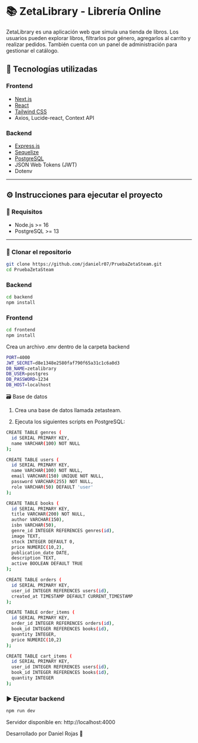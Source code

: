 # 📚 ZetaLibrary - Librería Online

ZetaLibrary es una aplicación web que simula una tienda de libros. Los usuarios pueden explorar libros, filtrarlos por género, agregarlos al carrito y realizar pedidos. También cuenta con un panel de administración para gestionar el catálogo.

## 🚀 Tecnologías utilizadas

### Frontend
- [Next.js](https://nextjs.org/)
- [React](https://reactjs.org/)
- [Tailwind CSS](https://tailwindcss.com/)
- Axios, Lucide-react, Context API

### Backend
- [Express.js](https://expressjs.com/)
- [Sequelize](https://sequelize.org/)
- [PostgreSQL](https://www.postgresql.org/)
- JSON Web Tokens (JWT)
- Dotenv

---

## ⚙️ Instrucciones para ejecutar el proyecto

### 🔧 Requisitos
- Node.js >= 16
- PostgreSQL >= 13

---

### 📁 Clonar el repositorio

```bash
git clone https://github.com/jdanielr07/PruebaZetaSteam.git
cd PruebaZetaSteam
```

### Backend

```bash
cd backend
npm install
```

### Frontend

```bash
cd frontend
npm install
```

Crea un archivo .env dentro de la carpeta backend
```bash
PORT=4000
JWT_SECRET=d8e1348e2580faf790f65a31c1c6a0d3
DB_NAME=zetalibrary
DB_USER=postgres
DB_PASSWORD=1234
DB_HOST=localhost
```
🗃️ Base de datos

1. Crea una base de datos llamada zetasteam.

2. Ejecuta los siguientes scripts en PostgreSQL:

```bash
CREATE TABLE genres (
  id SERIAL PRIMARY KEY,
  name VARCHAR(100) NOT NULL
);

CREATE TABLE users (
  id SERIAL PRIMARY KEY,
  name VARCHAR(100) NOT NULL,
  email VARCHAR(150) UNIQUE NOT NULL,
  password VARCHAR(255) NOT NULL,
  role VARCHAR(50) DEFAULT 'user'
);

CREATE TABLE books (
  id SERIAL PRIMARY KEY,
  title VARCHAR(200) NOT NULL,
  author VARCHAR(150),
  isbn VARCHAR(50),
  genre_id INTEGER REFERENCES genres(id),
  image TEXT,
  stock INTEGER DEFAULT 0,
  price NUMERIC(10,2),
  publication_date DATE,
  description TEXT,
  active BOOLEAN DEFAULT TRUE
);

CREATE TABLE orders (
  id SERIAL PRIMARY KEY,
  user_id INTEGER REFERENCES users(id),
  created_at TIMESTAMP DEFAULT CURRENT_TIMESTAMP
);

CREATE TABLE order_items (
  id SERIAL PRIMARY KEY,
  order_id INTEGER REFERENCES orders(id),
  book_id INTEGER REFERENCES books(id),
  quantity INTEGER,
  price NUMERIC(10,2)
);

CREATE TABLE cart_items (
  id SERIAL PRIMARY KEY,
  user_id INTEGER REFERENCES users(id),
  book_id INTEGER REFERENCES books(id),
  quantity INTEGER
);

```
### ▶️ Ejecutar backend

```bash
npm run dev
```
Servidor disponible en: http://localhost:4000

Desarrollado por Daniel Rojas 🚀